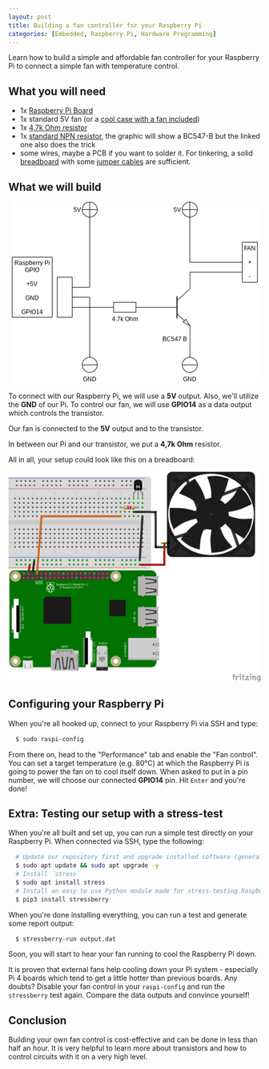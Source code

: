 ```yaml
---
layout: post
title: Building a fan controller for your Raspberry Pi
categories: [Embedded, Raspberry Pi, Hardware Programming]
---
```


Learn how to build a simple and affordable fan controller for your Raspberry Pi to connect a simple fan with temperature control.

## What you will need

- 1x [Raspberry Pi Board](https://www.berrybase.de/raspberry-pi/raspberry-pi-computer/boards/raspberry-pi-4-computer-modell-b-8gb-ram?c=319)
- 1x standard 5V fan (or a [cool case with a fan included](https://www.berrybase.de/neu/geh-228-use-f-252-r-raspberry-pi-4-mit-l-252-fter-stackable-transparent/schwarz?c=2389))
- 1x [4,7k Ohm resistor](https://www.berrybase.de/bauelemente/passive-bauelemente/widerstaende/metallschichtwiderstaende/0-25w-1/metallschichtwiderstands-kit-2-7k-75k-ohm-0-25w-177-1-axial-durchsteckmontage)
- 1x [standard NPN resistor](https://www.berrybase.de/bauelemente/aktive-bauelemente/transistoren/transistoren-p../pn2222abu-bipolarer-transistor-npn-40v-1a-300mhz-hfe-35-to-92-3-pin), the graphic will show a BC547-B but the linked one also does the trick
- some wires, maybe a PCB if you want to solder it. For tinkering, a solid [breadboard](https://www.berrybase.de/raspberry-pi/raspberry-pi-computer/prototyping/breadboard-mit-830-kontakten) with some [jumper cables](https://www.berrybase.de/raspberry-pi/raspberry-pi-computer/kabel-adapter/gpio-csi-dsi-kabel/40pin-jumper/dupont-kabel-set-je-1x-f-f/m-m/f-m-10cm) are sufficient.

## What we will build

<div style="text-align: center"><img src="/images/2021-11-28/01.png"/></div>

To connect with our Raspberry Pi, we will use a **5V** output. Also, we'll utilize the **GND** of our Pi. To control our fan, we will use **GPIO14** as a data output which controls the transistor.

Our fan is connected to the **5V** output and to the transistor.

In between our Pi and our transistor, we put a **4,7k Ohm** resistor.

All in all, your setup could look like this on a breadboard:

<div style="text-align: center"><img src="/images/2021-11-28/02.png"/></div>

## Configuring your Raspberry Pi

When you're all hooked up, connect to your Raspberry Pi via SSH and type:

```bash
  $ sudo raspi-config
```

From there on, head to the "Performance" tab and enable the "Fan control". You can set a target temperature (e.g. 80°C) at which the Raspberry Pi is going to power the fan on to cool itself down. When asked to put in a pin number, we will choose our connected **GPIO14** pin. Hit `Enter` and you're done!

## Extra: Testing our setup with a stress-test

When you're all built and set up, you can run a simple test directly on your Raspberry Pi. When connected via SSH, type the following:

```bash
  # Update our repository first and upgrade installed software (generally recommended)
  $ sudo apt update && sudo apt upgrade -y
  # Install `stress`
  $ sudo apt install stress
  # Install an easy to use Python module made for stress-testing Raspberry Pis
  $ pip3 install stressberry
```

When you're done installing everything, you can run a test and generate some report output:

```bash
  $ stressberry-run output.dat
```

Soon, you will start to hear your fan running to cool the Raspberry Pi down.

It is proven that external fans help cooling down your Pi system - especially Pi 4 boards which tend to get a little hotter than previous boards. Any doubts? Disable your fan control in your `raspi-config` and run the `stressberry` test again. Compare the data outputs and convince yourself!

## Conclusion

Building your own fan control is cost-effective and can be done in less than half an hour. It is very helpful to learn more about transistors and how to control circuits with it on a very high level.
